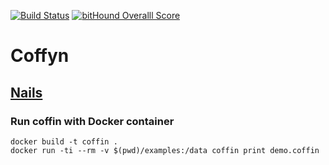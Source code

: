 [![Build Status](https://secure.travis-ci.org/yyolk/coffyn.png)](http://travis-ci.org/yyolk/coffyn) [![bitHound Overalll Score](https://www.bithound.io/github/yyolk/coffyn/badges/score.svg)](https://www.bithound.io/github/yyolk/coffyn)

# Coffyn

## [Nails](https://github.com/yyolk/nails)

### Run coffin with Docker container
```
docker build -t coffin . 
docker run -ti --rm -v $(pwd)/examples:/data coffin print demo.coffin
```
